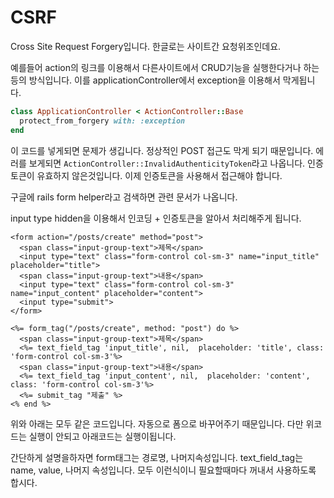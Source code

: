 # CSRF

Cross Site Request Forgery입니다. 한글로는 사이트간 요청위조인데요.

예를들어 action의 링크를 이용해서 다른사이트에서 CRUD기능을 실행한다거나 하는 등의 방식입니다. 이를 applicationController에서 exception을 이용해서 막게됩니다.

```ruby
class ApplicationController < ActionController::Base
  protect_from_forgery with: :exception
end
```

이 코드를 넣게되면 문제가 생깁니다. 정상적인 POST 접근도 막게 되기 때문입니다. 에러를 보게되면 `ActionController::InvalidAuthenticityToken`라고 나옵니다. 인증토큰이 유효하지 않은것입니다. 이제 인증토큰을 사용해서 접근해야 합니다.

구글에 rails form helper라고 검색하면 관련 문서가 나옵니다. 

input type hidden을 이용해서 인코딩 + 인증토큰을 알아서 처리해주게 됩니다.

```erb
<form action="/posts/create" method="post">
  <span class="input-group-text">제목</span>
  <input type="text" class="form-control col-sm-3" name="input_title" placeholder="title">
  <span class="input-group-text">내용</span>
  <input type="text" class="form-control col-sm-3" name="input_content" placeholder="content">
  <input type="submit">
</form>

<%= form_tag("/posts/create", method: "post") do %>
  <span class="input-group-text">제목</span>
  <%= text_field_tag 'input_title', nil,  placeholder: 'title', class: 'form-control col-sm-3'%>
  <span class="input-group-text">내용</span>
  <%= text_field_tag 'input_content', nil,  placeholder: 'content', class: 'form-control col-sm-3'%>
  <%= submit_tag "제출" %>
<% end %>
```

위와 아래는 모두 같은 코드입니다. 자동으로 폼으로 바꾸어주기 때문입니다. 다만 위코드는 실행이 안되고 아래코드는 실행이됩니다.

간단하게 설명을하자면 form태그는 경로명, 나머지속성입니다. text_field_tag는 name, value, 나머지 속성입니다. 모두 이런식이니 필요할때마다 꺼내서 사용하도록 합시다.